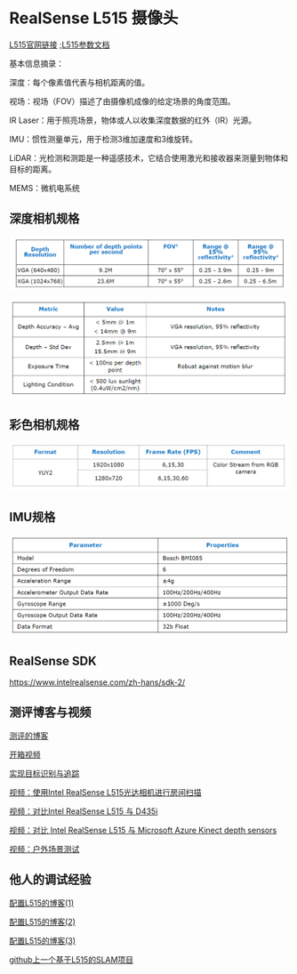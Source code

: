 
# RealSense L515 摄像头

[L515官网链接](https://www.intelrealsense.com/zh-hans/lidar-camera-l515/) ;[L515参数文档](https://www.intelrealsense.com/download/7691/)

基本信息摘录：

深度：每个像素值代表与相机距离的值。

视场：视场（FOV）描述了由摄像机成像的给定场景的角度范围。 

IR Laser：用于照亮场景，物体或人以收集深度数据的红外（IR）光源。

IMU：惯性测量单元，用于检测3维加速度和3维旋转。

LiDAR：光检测和测距是一种遥感技术，它结合使用激光和接收器来测量到物体和目标的距离。

MEMS：微机电系统


## 深度相机规格
![avatar](DepthSpecification.png)

![avatar](DepthQualitySpecification.png)

## 彩色相机规格

![avatar](ColorCamera.png)

## IMU规格
![avatar](IMU.png)

## RealSense SDK
https://www.intelrealsense.com/zh-hans/sdk-2/


## 测评博客与视频
[测评的博客](https://blog.cavedu.com/2020/08/24/intel-realsense-l515-2/)

[开箱视频](https://www.youtube.com/watch?v=4zUOmXFZK-k)

[实现目标识别与追踪](https://www.youtube.com/watch?v=eeKkrWj55Bg)

[视频：使用Intel RealSense L515光达相机进行房间扫描](https://www.youtube.com/watch?v=41Yu2H9_z3w)

[视频：对比Intel RealSense L515 与 D435i](https://www.youtube.com/watch?v=us_7SS8hZMo)

[视频：对比 Intel RealSense L515 与 Microsoft Azure Kinect depth sensors ](https://www.youtube.com/watch?v=RBDfABrNKz8)

[视频：户外场景测试](https://www.youtube.com/watch?v=tUINGnlHOXY)

## 他人的调试经验

[配置L515的博客(1)](https://blog.csdn.net/zhuyonggan/article/details/107548001)

[配置L515的博客(2)](https://blog.csdn.net/zhuyonggan/article/details/107945393)

[配置L515的博客(3)](https://blog.csdn.net/zhuyonggan/article/details/107975274)

[github上一个基于L515的SLAM项目](https://github.com/wh200720041/FLOAM_ssl)
